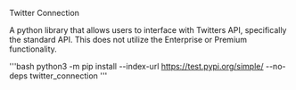 Twitter Connection

A python library that allows users to interface with Twitters API, specifically the standard API.
This does not utilize the Enterprise or Premium functionality. 

'''bash
python3 -m pip install --index-url https://test.pypi.org/simple/ --no-deps twitter_connection
'''